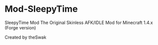 Mod-SleepyTime
==============
SleepyTime Mod
The Original Skinless AFK/IDLE Mod for Minecraft 1.4.x (Forge version)

Created by theSwak